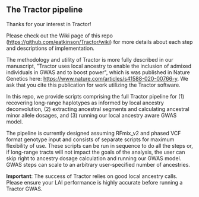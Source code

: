 ## The Tractor pipeline

Thanks for your interest in Tractor!

Please check out the Wiki page of this repo (https://github.com/eatkinson/Tractor/wiki) for more details about each step and descriptions of implementation.

The methodology and utility of Tractor is more fully described in our manuscript, "Tractor uses local ancestry to enable the inclusion of admixed individuals in GWAS and to boost power", which is was published in Nature Genetics here: https://www.nature.com/articles/s41588-020-00766-y. We ask that you cite this publication for work utilizing the Tractor software.


In this repo, we provide scripts comprising the full Tractor pipeline for (1) recovering long-range haplotypes as informed by local ancestry deconvolution, (2) extracting ancestral segments and calculating ancestral minor allele dosages, and (3) running our local ancestry aware GWAS model.

The pipeline is currently designed assuming RFmix_v2 and phased VCF format genotype input and consists of separate scripts for maximum flexibility of use. These scripts can be run in sequence to do all the steps or, if long-range tracts will not impact the goals of the analysis, the user can skip right to ancestry dosage calculation and running our GWAS model. GWAS steps can scale to an arbitrary user-specified number of ancestries.


**Important**: The success of Tractor relies on good local ancestry calls. Please ensure your LAI performance is highly accurate before running a Tractor GWAS.
